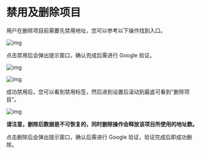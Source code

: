# 禁用及删除项目

用户在删除项目前需要先禁用地址，您可以参考以下操作找到入口。

![img](https://support.Nexa.com/~gitbook/image?url=https%3A%2F%2F2287475285-files.gitbook.io%2F%7E%2Ffiles%2Fv0%2Fb%2Fgitbook-x-prod.appspot.com%2Fo%2Fspaces%252FSdMhazXkh30OBfLly0nW%252Fuploads%252FWAdU4ogjeYReGA1e3M2X%252Fimage.png%3Falt%3Dmedia%26token%3D81c57844-b3be-4c7b-9559-2e6e2c92157d&width=768&dpr=4&quality=100&sign=20e8cf70&sv=2)

点击禁用后会弹出提示窗口，确认完成后需进行 Google 验证。

![img](https://support.Nexa.com/~gitbook/image?url=https%3A%2F%2F2287475285-files.gitbook.io%2F%7E%2Ffiles%2Fv0%2Fb%2Fgitbook-x-prod.appspot.com%2Fo%2Fspaces%252FSdMhazXkh30OBfLly0nW%252Fuploads%252FwrUO6AP7D6utqoW0kc47%252Fimage.png%3Falt%3Dmedia%26token%3D965b3f78-b547-4db9-8821-ebe273cc62f9&width=768&dpr=4&quality=100&sign=2c2d3c38&sv=2)

![img](https://support.Nexa.com/~gitbook/image?url=https%3A%2F%2F2287475285-files.gitbook.io%2F%7E%2Ffiles%2Fv0%2Fb%2Fgitbook-x-prod.appspot.com%2Fo%2Fspaces%252FSdMhazXkh30OBfLly0nW%252Fuploads%252F8I33mBj8d9Q2Yvn0klvt%252Fimage.png%3Falt%3Dmedia%26token%3Dcff7cc7c-467e-47f9-ae36-f34822c868fa&width=768&dpr=4&quality=100&sign=ffe346f5&sv=2)

成功禁用后，您可以看到禁用标签，然后进到设置后滚动到最底可看到"删除项目"。

![img](https://support.Nexa.com/~gitbook/image?url=https%3A%2F%2F2287475285-files.gitbook.io%2F%7E%2Ffiles%2Fv0%2Fb%2Fgitbook-x-prod.appspot.com%2Fo%2Fspaces%252FSdMhazXkh30OBfLly0nW%252Fuploads%252FueRRB8XsjEsjVjn2foT6%252Fimage.png%3Falt%3Dmedia%26token%3Db5b3e705-4373-452c-a7ee-097cc253ecbf&width=768&dpr=4&quality=100&sign=cf8339a9&sv=2)

**请注意，删除后数据是不可恢复的，同时删除操作会释放该项目所使用的地址数。**

点击删除后会弹出提示窗口，确认后需进行 Google 验证，验证完成后即成功删除。
